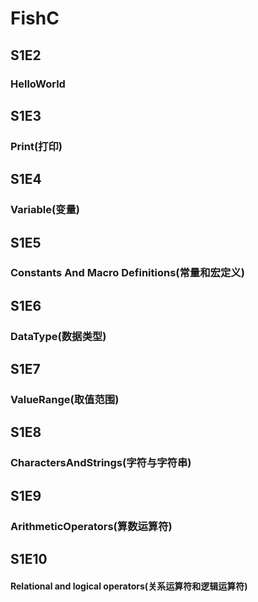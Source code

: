 # FishC
## S1E2
### HelloWorld
## S1E3
### Print(打印)
## S1E4
### Variable(变量)
## S1E5
### Constants And Macro Definitions(常量和宏定义)
## S1E6
### DataType(数据类型)
## S1E7
### ValueRange(取值范围)
## S1E8
### CharactersAndStrings(字符与字符串)
## S1E9
### ArithmeticOperators(算数运算符)
## S1E10
#### Relational and logical operators(关系运算符和逻辑运算符)
